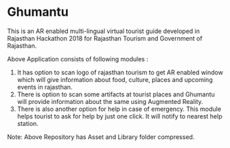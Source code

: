 # Ghumantu
This is an AR enabled multi-lingual virtual tourist guide developed in Rajasthan Hackathon 2018 for Rajasthan Tourism and Government of Rajasthan.

Above Application consists of following modules :
1. It has option to scan logo of rajasthan tourism to get AR enabled window which will give information about food, culture, places and upcoming events in rajasthan.
2. There is option to scan some artifacts at tourist places and Ghumantu will provide information about the same using Augmented Reality.
3. There is also another option for help in case of emergency. This module helps tourist to ask for help by just one click. It will notify to nearest help station.

Note: 
Above Repository has Asset and Library folder compressed.
